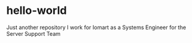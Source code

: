 # hello-world
Just another repository
I work for Iomart as a Systems Engineer for the Server Support Team 
